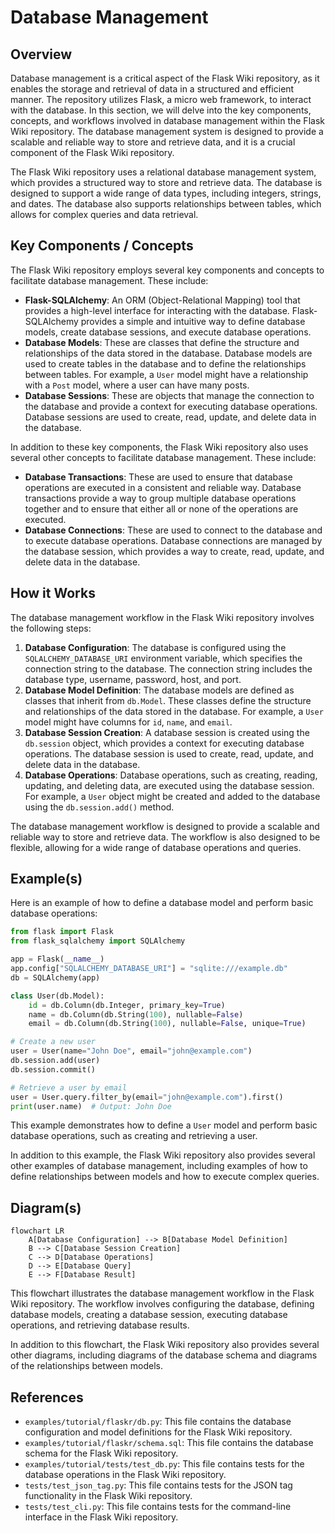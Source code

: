 # Database Management
## Overview
Database management is a critical aspect of the Flask Wiki repository, as it enables the storage and retrieval of data in a structured and efficient manner. The repository utilizes Flask, a micro web framework, to interact with the database. In this section, we will delve into the key components, concepts, and workflows involved in database management within the Flask Wiki repository. The database management system is designed to provide a scalable and reliable way to store and retrieve data, and it is a crucial component of the Flask Wiki repository.

The Flask Wiki repository uses a relational database management system, which provides a structured way to store and retrieve data. The database is designed to support a wide range of data types, including integers, strings, and dates. The database also supports relationships between tables, which allows for complex queries and data retrieval.

## Key Components / Concepts
The Flask Wiki repository employs several key components and concepts to facilitate database management. These include:

* **Flask-SQLAlchemy**: An ORM (Object-Relational Mapping) tool that provides a high-level interface for interacting with the database. Flask-SQLAlchemy provides a simple and intuitive way to define database models, create database sessions, and execute database operations.
* **Database Models**: These are classes that define the structure and relationships of the data stored in the database. Database models are used to create tables in the database and to define the relationships between tables. For example, a `User` model might have a relationship with a `Post` model, where a user can have many posts.
* **Database Sessions**: These are objects that manage the connection to the database and provide a context for executing database operations. Database sessions are used to create, read, update, and delete data in the database.

In addition to these key components, the Flask Wiki repository also uses several other concepts to facilitate database management. These include:

* **Database Transactions**: These are used to ensure that database operations are executed in a consistent and reliable way. Database transactions provide a way to group multiple database operations together and to ensure that either all or none of the operations are executed.
* **Database Connections**: These are used to connect to the database and to execute database operations. Database connections are managed by the database session, which provides a way to create, read, update, and delete data in the database.

## How it Works
The database management workflow in the Flask Wiki repository involves the following steps:

1. **Database Configuration**: The database is configured using the `SQLALCHEMY_DATABASE_URI` environment variable, which specifies the connection string to the database. The connection string includes the database type, username, password, host, and port.
2. **Database Model Definition**: The database models are defined as classes that inherit from `db.Model`. These classes define the structure and relationships of the data stored in the database. For example, a `User` model might have columns for `id`, `name`, and `email`.
3. **Database Session Creation**: A database session is created using the `db.session` object, which provides a context for executing database operations. The database session is used to create, read, update, and delete data in the database.
4. **Database Operations**: Database operations, such as creating, reading, updating, and deleting data, are executed using the database session. For example, a `User` object might be created and added to the database using the `db.session.add()` method.

The database management workflow is designed to provide a scalable and reliable way to store and retrieve data. The workflow is also designed to be flexible, allowing for a wide range of database operations and queries.

## Example(s)
Here is an example of how to define a database model and perform basic database operations:
```python
from flask import Flask
from flask_sqlalchemy import SQLAlchemy

app = Flask(__name__)
app.config["SQLALCHEMY_DATABASE_URI"] = "sqlite:///example.db"
db = SQLAlchemy(app)

class User(db.Model):
    id = db.Column(db.Integer, primary_key=True)
    name = db.Column(db.String(100), nullable=False)
    email = db.Column(db.String(100), nullable=False, unique=True)

# Create a new user
user = User(name="John Doe", email="john@example.com")
db.session.add(user)
db.session.commit()

# Retrieve a user by email
user = User.query.filter_by(email="john@example.com").first()
print(user.name)  # Output: John Doe
```
This example demonstrates how to define a `User` model and perform basic database operations, such as creating and retrieving a user.

In addition to this example, the Flask Wiki repository also provides several other examples of database management, including examples of how to define relationships between models and how to execute complex queries.

## Diagram(s)
```mermaid
flowchart LR
    A[Database Configuration] --> B[Database Model Definition]
    B --> C[Database Session Creation]
    C --> D[Database Operations]
    D --> E[Database Query]
    E --> F[Database Result]
```
This flowchart illustrates the database management workflow in the Flask Wiki repository. The workflow involves configuring the database, defining database models, creating a database session, executing database operations, and retrieving database results.

In addition to this flowchart, the Flask Wiki repository also provides several other diagrams, including diagrams of the database schema and diagrams of the relationships between models.

## References
* `examples/tutorial/flaskr/db.py`: This file contains the database configuration and model definitions for the Flask Wiki repository.
* `examples/tutorial/flaskr/schema.sql`: This file contains the database schema for the Flask Wiki repository.
* `examples/tutorial/tests/test_db.py`: This file contains tests for the database operations in the Flask Wiki repository.
* `tests/test_json_tag.py`: This file contains tests for the JSON tag functionality in the Flask Wiki repository.
* `tests/test_cli.py`: This file contains tests for the command-line interface in the Flask Wiki repository.